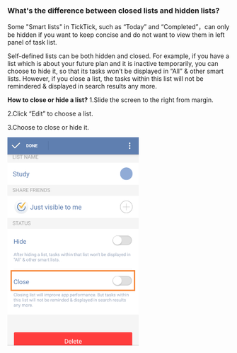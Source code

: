 ### What's the difference between closed lists and hidden lists?

Some "Smart lists" in TickTick, such as “Today” and “Completed”，can only be hidden if you want to keep concise and do not want to view them in left panel of task list.

Self-defined lists can be both hidden and closed. For example, if you have a list which is about your future plan and it is inactive temporarily, you can choose to hide it, so that its tasks won’t be displayed in “All” & other smart lists. However, if you close a list, the tasks within this list will not be remindered & displayed in search results any more.

**How to close or hide a list?**
1.Slide the screen to the right from margin.

2.Click “Edit” to choose a list.

3.Choose to close or hide it.

![](../images/image2.3.4W.png)
